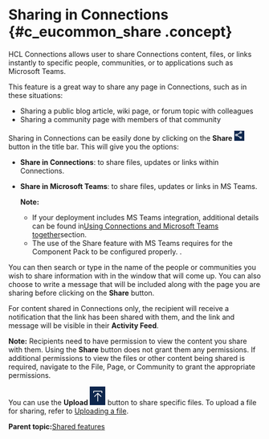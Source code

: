 # Sharing in Connections {#c_eucommon_share .concept}

HCL Connections allows user to share Connections content, files, or links instantly to specific people, communities, or to applications such as Microsoft Teams.

This feature is a great way to share any page in Connections, such as in these situations:

-   Sharing a public blog article, wiki page, or forum topic with colleagues
-   Sharing a community page with members of that community

Sharing in Connections can be easily done by clicking on the **Share** ![](share_in_connections.png) button in the title bar. This will give you the options:

-   **Share in Connections**: to share files, updates or links within Connections.
-   **Share in Microsoft Teams**: to share files, updates or links in MS Teams.

    **Note:**

    -   If your deployment includes MS Teams integration, additional details can be found in[Using Connections and Microsoft Teams together](../../connectors/enduser/c_eucommon_conn_and_ms_teams.md)section.
    -   The use of the Share feature with MS Teams requires for the Component Pack to be configured properly.
    .


You can then search or type in the name of the people or communities you wish to share information with in the window that will come up. You can also choose to write a message that will be included along with the page you are sharing before clicking on the **Share** button.

For content shared in Connections only, the recipient will receive a notification that the link has been shared with them, and the link and message will be visible in their **Activity Feed**.

**Note:** Recipients need to have permission to view the content you share with them. Using the **Share** button does not grant them any permissions. If additional permissions to view the files or other content being shared is required, navigate to the File, Page, or Community to grant the appropriate permissions.

You can use the **Upload** ![](share_upload.PNG) button to share specific files. To upload a file for sharing, refer to [Uploading a file](../files/t_files_add_files_refresh.md).

**Parent topic:**[Shared features](../eucommon/c_eucommon_shared_components.md)

